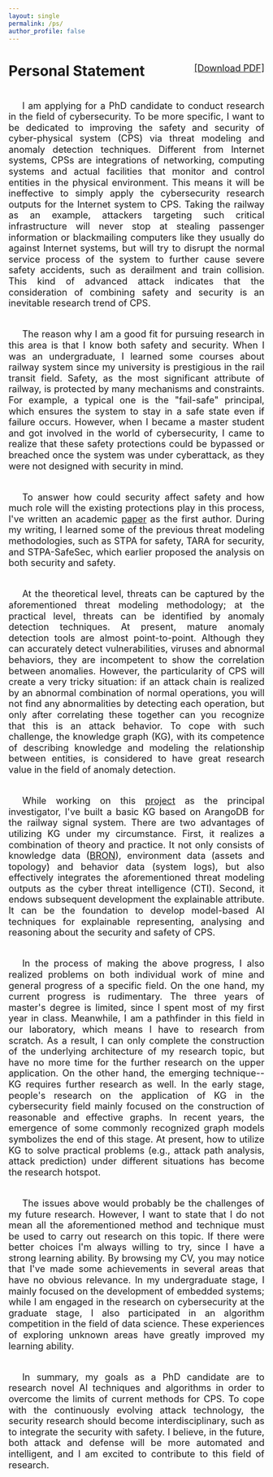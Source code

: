 ```yaml
---
layout: single
permalink: /ps/
author_profile: false
---
```

<!-- 
1. 我的研究兴趣，并对这个研究领域的问题进行一个概括
2. 我在这个领域已有的成果或进展
3. 通过我的研究，我发现的更具体的问题
4. 解释一些可能被误会的地方
5. 总结
-->
<style>h1{font-weight:normal}</style>
<style>body{line-height:1.2; text-align: justify}</style>
<h1><b>Personal Statement</b> <div style="float:right;"><font size='4'><a href="https://github.com/jayzheng98/jayzheng98.github.io/tree/master/files">[Download PDF]</a></font></div></h1>

<font size='4'><br>
&ensp;&ensp;&ensp;I am applying for a PhD candidate to conduct research in the field of cybersecurity. To be more specific, I want to be dedicated to improving the safety and security of cyber-physical system (CPS) via threat modeling and anomaly detection techniques. Different from Internet systems, CPSs are integrations of networking, computing systems and actual facilities that monitor and control entities in the physical environment. This means it will be ineffective to simply apply the cybersecurity research outputs for the Internet system to CPS. Taking the railway as an example, attackers targeting such critical infrastructure will never stop at stealing passenger information or blackmailing computers like they usually do against Internet systems, but will try to disrupt the normal service process of the system to further cause severe safety accidents, such as derailment and train collision. This kind of advanced attack indicates that the consideration of combining safety and security is an inevitable research trend of CPS.<br><br>

&ensp;&ensp;&ensp;The reason why I am a good fit for pursuing research in this area is that I know both safety and security. When I was an undergraduate, I learned some courses about railway system since my university is prestigious in the rail transit field. Safety, as the most significant attribute of railway, is protected by many mechanisms and constraints. For example, a typical one is the "fail-safe" principal, which ensures the system to stay in a safe state even if failure occurs. However, when I became a master student and got involved in the world of cybersecurity, I came to realize that these safety protections could be bypassed or breached once the system was under cyberattack, as they were not designed with security in mind.<br><br>

&ensp;&ensp;&ensp;To answer how could security affect safety and how much role will the existing protections play in this process, I've written an academic <a href="https://jayzheng98.github.io/publication/paper-number-1">paper</a> as the first author. During my writing, I learned some of the previous threat modeling methodologies, such as STPA for safety, TARA for security, and STPA-SafeSec, which earlier proposed the analysis on both security and safety.<br><br>

&ensp;&ensp;&ensp;At the theoretical level, threats can be captured by the aforementioned threat modeling methodology; at the practical level, threats can be identified by anomaly detection techniques. At present, mature anomaly detection tools are almost point-to-point. Although they can accurately detect vulnerabilities, viruses and abnormal behaviors, they are incompetent to show the correlation between anomalies. However, the particularity of CPS will create a very tricky situation: if an attack chain is realized by an abnormal combination of normal operations, you will not find any abnormalities by detecting each operation, but only after correlating these together can you recognize that this is an attack behavior. To cope with such challenge, the knowledge graph (KG), with its competence of describing knowledge and modeling the relationship between entities, is considered to have great research value in the field of anomaly detection.<br><br>

&ensp;&ensp;&ensp;While working on this <a href="https://jayzheng98.github.io/projects/project2">project</a> as the principal investigator, I've built a basic KG based on ArangoDB for the railway signal system. There are two advantages of utilizing KG under my circumstance. First, it realizes a combination of theory and practice. It not only consists of knowledge data (<a href="https://github.com/ALFA-group/BRON">BRON</a>), environment data (assets and topology) and behavior data (system logs), but also effectively integrates the aforementioned threat modeling outputs as the cyber threat intelligence (CTI). Second, it endows subsequent development the explainable attribute. It can be the foundation to develop model-based AI techniques for explainable representing, analysing and reasoning about the security and safety of CPS.<br><br>

&ensp;&ensp;&ensp;In the process of making the above progress, I also realized problems on both individual work of mine and general progress of a specific field. On the one hand, my current progress is rudimentary. The three years of master's degree is limited, since I spent most of my first year in class. Meanwhile, I am a pathfinder in this field in our laboratory, which means I have to research from scratch. As a result, I can only complete the construction of the underlying architecture of my research topic, but have no more time for the further research on the upper application. On the other hand, the emerging technique--KG requires further research as well. In the early stage, people's research on the application of KG in the cybersecurity field mainly focused on the construction of reasonable and effective graphs. In recent years, the emergence of some commonly recognized graph models symbolizes the end of this stage. At present, how to utilize KG to solve practical problems (e.g., attack path analysis, attack prediction) under different situations has become the research hotspot.<br><br>

&ensp;&ensp;&ensp;The issues above would probably be the challenges of my future research. However, I want to state that I do not mean all the aforementioned method and technique must be used to carry out research on this topic. If there were better choices I'm always willing to try, since I have a strong learning ability. By browsing my CV, you may notice that I've made some achievements in several areas that have no obvious relevance. In my undergraduate stage, I mainly focused on the development of embedded systems; while I am engaged in the research on cybersecurity at the graduate stage, I also participated in an algorithm competition in the field of data science. These experiences of exploring unknown areas have greatly improved my learning ability.<br><br>

&ensp;&ensp;&ensp;In summary, my goals as a PhD candidate are to research novel AI techniques and algorithms in order to overcome the limits of current methods for CPS. To cope with the continuously evolving attack technology, the security research should become interdisciplinary, such as to integrate the security with safety. I believe, in the future, both attack and defense will be more automated and intelligent, and I am excited to contribute to this field of research. 
</font>
